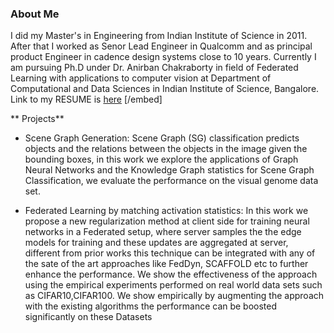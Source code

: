 ### About Me

I did my Master's in Engineering from Indian Institute of Science in 2011. After that I worked as Senor Lead Engineer in Qualcomm and as principal product Engineer in cadence design systems close to 10 years. Currently I am pursuing Ph.D under Dr. Anirban Chakraborty in field of Federated Learning with applications to computer vision at Department of Computational and Data Sciences in Indian Institute of Science, Bangalore. Link to my RESUME is [here](https://github.com/yash06904/yash06904/blob/88e9820d06035a93e721c9498171042a6548f345/yashwanth_resume_one_page.pdf) [/embed]  

** Projects**
- Scene Graph Generation:
Scene Graph (SG) classification predicts objects and the
relations between the objects in the image given the bounding
boxes, in this work we explore the applications of Graph
Neural Networks and the Knowledge Graph statistics for
Scene Graph Classification, we evaluate the performance
on the visual genome data set.


- Federated Learning by matching activation statistics:
In this work we propose a new regularization method at client side for training
neural networks in a Federated setup, where server samples the the edge models for
training and these updates are aggregated at server, different from prior works this
technique can be integrated with any of the sate of the art approaches like FedDyn,
SCAFFOLD etc to further enhance the performance. We show the effectiveness of
the approach using the empirical experiments performed on real world data sets
such as CIFAR10,CIFAR100. We show empirically by augmenting the approach
with the existing algorithms the performance can be boosted significantly on these
Datasets


<!--
**yash06904/yash06904** is a ✨ _special_ ✨ repository because its `README.md` (this file) appears on your GitHub profile.

Here are some ideas to get you started:

- 🔭 I’m currently working on ...
- 🌱 I’m currently learning ...
- 👯 I’m looking to collaborate on ...
- 🤔 I’m looking for help with ...
- 💬 Ask me about ...
- 📫 How to reach me: ...
- 😄 Pronouns: ...
- ⚡ Fun fact: ...
-->
